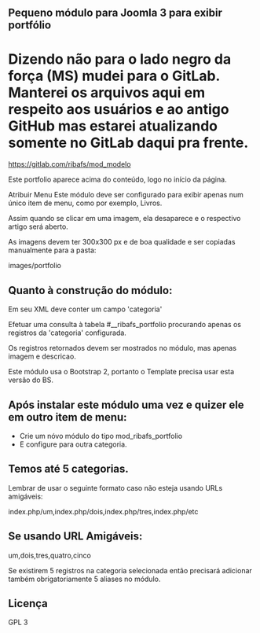 ## Pequeno módulo para Joomla 3 para exibir portfólio

# Dizendo não para o lado negro da força (MS) mudei para o GitLab. Manterei os arquivos aqui em respeito aos usuários e ao antigo GitHub mas estarei atualizando somente no GitLab daqui pra frente.
https://gitlab.com/ribafs/mod_modelo

Este portfolio aparece acima do conteúdo, logo no início da página.

Atribuir Menu
Este módulo deve ser configurado para exibir apenas num único item de menu, como por exemplo, Livros.

Assim quando se clicar em uma imagem, ela desaparece e o respectivo artigo será aberto.

As imagens devem ter 300x300 px e de boa qualidade e ser copiadas manualmente para a pasta:

images/portfolio

## Quanto à construção do módulo:

Em seu XML deve conter um campo 'categoria'

Efetuar uma consulta à tabela #__ribafs_portfolio procurando apenas os registros da 'categoria' configurada.

Os registros retornados devem ser mostrados no módulo, mas apenas imagem e descricao.

Este módulo usa o Bootstrap 2, portanto o Template precisa usar esta versão do BS.

## Após instalar este módulo uma vez e quizer ele em outro item de menu:
- Crie um nóvo módulo do tipo mod_ribafs_portfolio
- E configure para outra categoria.

## Temos até 5 categorias.

Lembrar de usar o seguinte formato caso não esteja usando URLs amigáveis:

index.php/um,index.php/dois,index.php/tres,index.php/etc

## Se usando URL Amigáveis:
um,dois,tres,quatro,cinco

Se existirem 5 registros na categoria selecionada então precisará adicionar também obrigatoriamente 5 aliases no módulo.

## Licença

GPL 3
